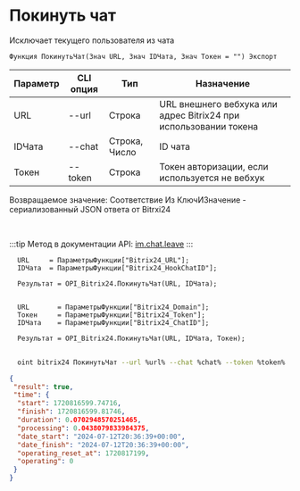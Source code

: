 ﻿---
sidebar_position: 3
---

# Покинуть чат
 Исключает текущего пользователя из чата



`Функция ПокинутьЧат(Знач URL, Знач IDЧата, Знач Токен = "") Экспорт`

  | Параметр | CLI опция | Тип | Назначение |
  |-|-|-|-|
  | URL | --url | Строка | URL внешнего вебхука или адрес Bitrix24 при использовании токена |
  | IDЧата | --chat | Строка, Число | ID чата |
  | Токен | --token | Строка | Токен авторизации, если используется не вебхук |

  
  Возвращаемое значение:   Соответствие Из КлючИЗначение - сериализованный JSON ответа от Bitrxi24

<br/>

:::tip
Метод в документации API: [im.chat.leave](https://dev.1c-bitrix.ru/learning/course/?COURSE_ID=93&LESSON_ID=12101)
:::
<br/>


```bsl title="Пример кода"
  URL     = ПараметрыФункции["Bitrix24_URL"];
  IDЧата  = ПараметрыФункции["Bitrix24_HookChatID"];
  
  Результат = OPI_Bitrix24.ПокинутьЧат(URL, IDЧата);
  
  
  URL       = ПараметрыФункции["Bitrix24_Domain"];
  Токен     = ПараметрыФункции["Bitrix24_Token"];
  IDЧата    = ПараметрыФункции["Bitrix24_ChatID"];
  
  Результат = OPI_Bitrix24.ПокинутьЧат(URL, IDЧата, Токен);
```
	


```sh title="Пример команды CLI"
    
  oint bitrix24 ПокинутьЧат --url %url% --chat %chat% --token %token%

```

```json title="Результат"
{
 "result": true,
 "time": {
  "start": 1720816599.74716,
  "finish": 1720816599.81746,
  "duration": 0.0702948570251465,
  "processing": 0.0438079833984375,
  "date_start": "2024-07-12T20:36:39+00:00",
  "date_finish": "2024-07-12T20:36:39+00:00",
  "operating_reset_at": 1720817199,
  "operating": 0
 }
}
```
